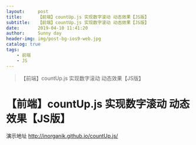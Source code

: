 ```yaml
---
layout:     post
title:      【前端】countUp.js 实现数字滚动 动态效果【JS版】
subtitle:   【前端】countUp.js 实现数字滚动 动态效果【JS版】
date:       2019-04-10 11:41:20
author:     Sunny day
header-img: img/post-bg-ios9-web.jpg
catalog: true
tags:
    - 前端
    - JS
---
```


>【前端】countUp.js 实现数字滚动 动态效果【JS版】

# 【前端】countUp.js 实现数字滚动 动态效果【JS版】


演示地址
http://inorganik.github.io/countUp.js/
 
<!DOCTYPE html> <html lang="en"> <head> <meta charset="UTF-8"> <title>Document</title> <script src="https://cdn.bootcss.com/countup.js/1.9.3/countUp.js"></script> </head> <body> <h1 id="num1"></h1> <h1 id="num2"></h1> <h1 id="num3"></h1> <script type="text/javascript"> var options = { useEasing: true, // 使用缓和 useGrouping: true, // 使用分组(是否显示千位分隔符,一般为 true) separator: ',', // 分隔器(千位分隔符,默认为',') decimal: '.', // 十进制(小数点符号,默认为 '.') prefix: '', // 字首(数字的前缀,根据需要可设为 $,¥,￥ 等) suffix: '' // 后缀(数字的后缀 ,根据需要可设为 元,个,美元 等) }; $(function () { // CountUp(参数一, 参数二, 参数三, 参数四, 参数五, 参数六) // 参数一: 数字所在容器 // 参数二: 数字开始增长前的默认值(起始值),一般从 0 开始增长 // 参数三: 数字增长后的最终值,该值一般通过异步请求获取 // 参数四: 数字小数点后保留的位数 // 参数五: 数字增长特效的时间,此处为3秒 // 参数六: 其他配置项 // 注: 参数六也可不加,其配置项则为默认值 new CountUp("num1", 0, 1380, 0, 3, options).start(); new CountUp("num2", 0, 1380, 2, 3, options).start(); new CountUp("num3", 0, 1380, 4, 3, options).start(); }); </script> </body> </html>

 


